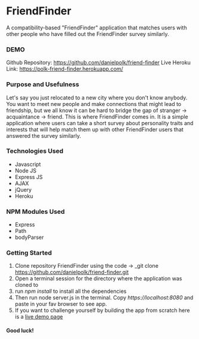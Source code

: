 # FriendFinder
A compatibility-based "FriendFinder" application that matches users with other people who have filled out the FriendFinder survey similarly.

### DEMO
Github Repository: https://github.com/danielpolk/friend-finder
Live Heroku Link: https://polk-friend-finder.herokuapp.com/


### Purpose and Usefulness
Let's say you just relocated to a new city where you don't know anybody. You want to meet new people and make connections that might lead to friendship, but we all know it can be hard to bridge the gap of stranger -> acquaintance -> friend. This is where FriendFinder comes in. It is a simple application where users can take a short survey about personality traits and interests that will help match them up with other FriendFinder users that answered the survey similarly.

### Technologies Used
  * Javascript
  * Node JS
  * Express JS
  * AJAX
  * jQuery
  * Heroku
  
### NPM Modules Used
  * Express 
  * Path
  * bodyParser
  
### Getting Started
1. Clone repository FriendFinder using the code -> _git clone https://github.com/danielpolk/friend-finder.git
2. Open a terminal session for the directory where the application was cloned to
3. run *npm install* to install all the dependencies
4. Then run node server.js in the terminal. Copy _https://localhost:8080_ and paste in your fav browser to see app.
5. If you want to challenge yourself by building the app from scratch here is a [live demo page](https://friendfinder86.herokuapp.com)



#### Good luck!
